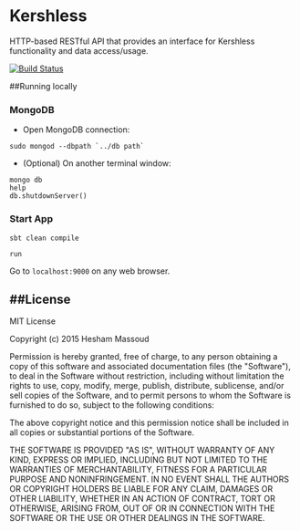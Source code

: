 # Kershless
HTTP-based RESTful API that provides an interface for Kershless functionality and data access/usage.

[![Build Status](https://travis-ci.org/heshamMassoud/Kershless.svg)](https://travis-ci.org/heshamMassoud/Kershless)

##Running locally
### MongoDB
* Open MongoDB connection:
```
sudo mongod --dbpath `../db path`
```
* (Optional) On another terminal window:
```
mongo db
help
db.shutdownServer()
```

### Start App
`sbt clean compile`

`run`

Go to `localhost:9000` on any web browser.

##License
-------
MIT License

Copyright (c) 2015 Hesham Massoud

Permission is hereby granted, free of charge, to any person obtaining a copy of this software and associated documentation files (the "Software"), to deal in the Software without restriction, including without limitation the rights to use, copy, modify, merge, publish, distribute, sublicense, and/or sell copies of the Software, and to permit persons to whom the Software is furnished to do so, subject to the following conditions:

The above copyright notice and this permission notice shall be included in all copies or substantial portions of the Software.

THE SOFTWARE IS PROVIDED "AS IS", WITHOUT WARRANTY OF ANY KIND, EXPRESS OR IMPLIED, INCLUDING BUT NOT LIMITED TO THE WARRANTIES OF MERCHANTABILITY, FITNESS FOR A PARTICULAR PURPOSE AND NONINFRINGEMENT. IN NO EVENT SHALL THE AUTHORS OR COPYRIGHT HOLDERS BE LIABLE FOR ANY CLAIM, DAMAGES OR OTHER LIABILITY, WHETHER IN AN ACTION OF CONTRACT, TORT OR OTHERWISE, ARISING FROM, OUT OF OR IN CONNECTION WITH THE SOFTWARE OR THE USE OR OTHER DEALINGS IN THE SOFTWARE.
